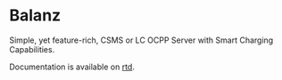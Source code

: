 # Balanz

Simple, yet feature-rich, CSMS or LC OCPP Server with Smart Charging Capabilities.

Documentation is available on [rtd](http://balanz.rtfd.io/).

